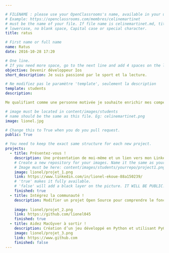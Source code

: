 ```yaml
---

# FILENAME : please use your OpenClassrooms's name, available in your url.
# Example: https://openclassrooms.com/membres/celinemartinet
# must be the name of your file. If file name is celinemartinet.md, title is celinemartinet.
# lowercase, no blank space, Capital case or special character.
title: ratus

# First name or full name
name: Ratus
date: 2016-10-28 17:20

# One line.
# If you need more space, go to the next line and add 4 spaces on the left, as in 'description'.
objective: Devenir développeur Ios 
short_description: Je suis passioné par le sport et la lecture.

# Ne modifiez pas le paramètre 'template', seulement la description
template: students
description:

Me qualifiant comme une personne motivée je souhaite enrichir mes compétences dans le développement informatique.

# image must be located in content/images/students
# name should be the same as this file. Eg: celinemartinet.png
image: lionel.jpg

# Change this to True when you do you pull request.
public: True

# You need to keep the exact same structure for each new project.
projects:
  - title: Présentez-vous !
    description: Une présentation de moi-même et un lien vers mon LinkedIn.
    # Create a new repository for your images. Name it the same as your nickname and profile picture.
    # Image must be here: content/images/students/yourrepo/project1.png
    image: lionel/projet_1.png
    link: https://www.linkedin.com/in/lionel-ekoue-88a150239/
    # 'true' makes it fully available.
    # 'false' will add a black layer on the picture. IT WILL BE PUBLIC!
    finished: true
  - title: Intégrez la communauté !
    description: Modifier un projet Open Source pour comprendre le fonctionnement de Git, de Github et des pull requests. 
    
    image: lionel/projet_2.png
    link: https://github.com/lionel045
    finished: true
  - title: Aidez MacGyver à sortir !
    description: Création d’un jeu développé en Python et utilisant PyGame.
    image: lionel/projet_3.png
    link: https://www.github.com
    finished: false
---
```

